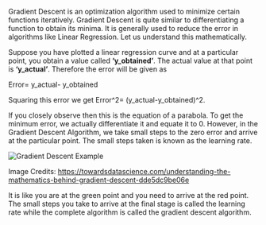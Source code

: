 Gradient Descent is an optimization algorithm used to minimize certain functions iteratively. Gradient Descent is quite similar to differentiating a function to obtain its minima. It is generally used to reduce the error in algorithms like Linear Regression.
Let us understand this mathematically.

Suppose you have plotted a linear regression curve and at a particular point, you obtain a value called **‘y_obtained’**. The actual value at that point is **‘y_actual’**. Therefore the error will be given as

Error= y_actual- y_obtained

Squaring this error we get Error^2= (y_actual-y_obtained)^2.

If you closely observe then this is the equation of a parabola. To get the minimum error, we actually differentiate it and equate it to 0. However, in the Gradient Descent Algorithm, we take small steps to the zero error and arrive at the particular point. The small steps taken is known as the learning rate.

![Gradient Descent Example](https://github.com/hiraditya/coding-sajal/blob/master/Machine%20Learning/10/gradient_example.PNG)

Image Credits:  https://towardsdatascience.com/understanding-the-mathematics-behind-gradient-descent-dde5dc9be06e

It is like you are at the green point and you need to arrive at the red point. The small steps you take to arrive at the final stage is called the learning rate while the complete algorithm is called the gradient descent algorithm.
